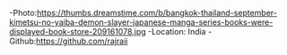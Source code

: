 -Photo:https://thumbs.dreamstime.com/b/bangkok-thailand-september-kimetsu-no-yaiba-demon-slayer-japanese-manga-series-books-were-displayed-book-store-209161078.jpg
-Location: India
-Github:https://github.com/rajraii
